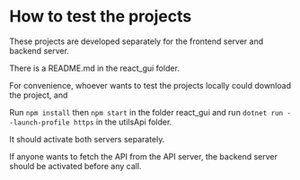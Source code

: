 # How to test the projects

These projects are developed separately for the frontend server and backend server.

There is a README.md in the react_gui folder.

For convenience, whoever wants to test the projects locally could download the project, and

Run `npm install` then `npm start` in the folder react_gui and run `dotnet run --launch-profile https` in the utilsApi folder.

It should activate both servers separately. 

If anyone wants to fetch the API from the API server, the backend server should be activated before any call.
